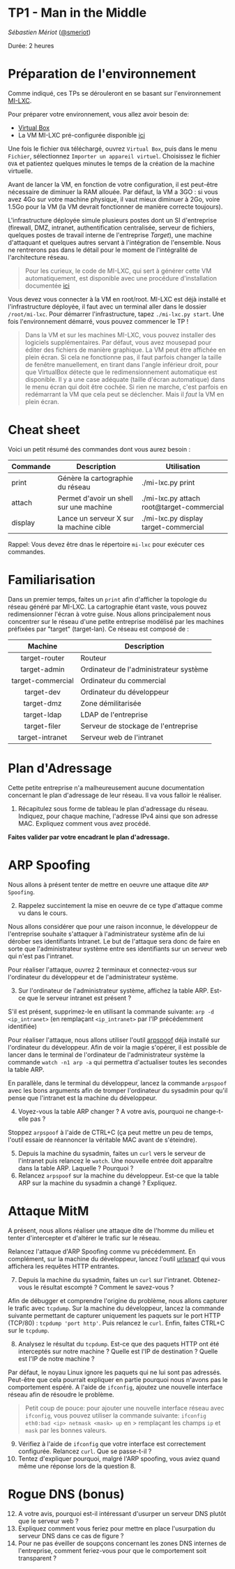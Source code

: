 # TP1 - Man in the Middle

_Sébastien Mériot_ ([@smeriot](https://twitter.com/smeriot))

Durée: 2 heures

Préparation de l'environnement
==============================

Comme indiqué, ces TPs se dérouleront en se basant sur l'environnement [MI-LXC](https://github.com/flesueur/mi-lxc).

Pour préparer votre environnement, vous allez avoir besoin de:
- [Virtual Box](https://www.virtualbox.org/wiki/Downloads)
- La VM MI-LXC pré-configurée disponible [ici](https://mi-lxc.citi-lab.fr/data/milxc-debian-amd64-1.3.1.ova)

Une fois le fichier `OVA` téléchargé, ouvrez `Virtual Box`, puis dans le menu `Fichier`, sélectionnez `Importer un appareil virtuel`. Choisissez le fichier `OVA` et patientez quelques minutes le temps de la création de la machine virtuelle.

Avant de lancer la VM, en fonction de votre configuration, il est peut-être nécessaire de diminuer la RAM allouée. Par défaut, la VM a 3GO : si vous avez 4Go sur votre machine physique, il vaut mieux diminuer à 2Go, voire 1.5Go pour la VM (la VM devrait fonctionner de manière correcte toujours).

L'infrastructure déployée simule plusieurs postes dont un SI d'entreprise (firewall, DMZ, intranet, authentification centralisée, serveur de fichiers, quelques postes de travail interne de l'entreprise _Target_), une machine d'attaquant et quelques autres servant à l'intégration de l'ensemble. Nous ne rentrerons pas dans le détail pour le moment de l'intégralité de l'architecture réseau.

> Pour les curieux, le code de MI-LXC, qui sert à générer cette VM automatiquement, est disponible avec une procédure d'installation documentée [ici](https://github.com/flesueur/mi-lxc)

Vous devez vous connecter à la VM en root/root. MI-LXC est déjà installé et l'infrastructure déployée, il faut avec un terminal aller dans le dossier `/root/mi-lxc`. Pour démarrer l'infrastructure, tapez `./mi-lxc.py start`. Une fois l'environnement démarré, vous pouvez commencer le TP !

> Dans la VM et sur les machines MI-LXC, vous pouvez installer des logiciels supplémentaires. Par défaut, vous avez mousepad pour éditer des fichiers de manière graphique. La VM peut être affichée en plein écran. Si cela ne fonctionne pas, il faut parfois changer la taille de fenêtre manuellement, en tirant dans l'angle inférieur droit, pour que VirtualBox détecte que le redimensionnement automatique est disponible. Il y a une case adéquate (taille d'écran automatique) dans le menu écran qui doit être cochée. Si rien ne marche, c'est parfois en redémarrant la VM que cela peut se déclencher. Mais il *faut* la VM en plein écran.

Cheat sheet
===========

Voici un petit résumé des commandes dont vous aurez besoin :

| Commande | Description | Utilisation |
| -------- | ----------- | ----------- |
| print    | Génère la cartographie du réseau | ./mi-lxc.py print |
| attach   | Permet d'avoir un shell sur une machine | ./mi-lxc.py attach root@target-commercial |
| display  | Lance un serveur X sur la machine cible | ./mi-lxc.py display target-commercial |

Rappel: Vous devez être dnas le répertoire `mi-lxc` pour exécuter ces commandes.

Familiarisation
===============

Dans un premier temps, faites un `print` afin d'afficher la topologie du réseau généré par MI-LXC. La cartographie étant vaste, vous pouvez redimensionner l'écran à votre guise.
Nous allons principalement nous concentrer sur le réseau d'une petite entreprise modélisé par les machines préfixées par "target" (target-lan). Ce réseau est composé de :

| Machine           | Description |
| :-------:         | ----------- |
| target-router     | Routeur     |
| target-admin      | Ordinateur de l'administrateur système |
| target-commercial | Ordinateur du commercial |
| target-dev        | Ordinateur du développeur |
| target-dmz        | Zone démilitarisée |
| target-ldap       | LDAP de l'entreprise |
| target-filer      | Serveur de stockage de l'entreprise |
| target-intranet   | Serveur web de l'intranet |

Plan d'Adressage
================

Cette petite entreprise n'a malheureusement aucune documentation concernant le plan d'adressage de leur réseau. Il va vous falloir le réaliser.

1. Récapitulez sous forme de tableau le plan d'adressage du réseau. Indiquez, pour chaque machine, l'adresse IPv4 ainsi que son adresse MAC. Expliquez comment vous avez procédé.

**Faites valider par votre encadrant le plan d'adressage.**

ARP Spoofing
============

Nous allons à présent tenter de mettre en oeuvre une attaque dite `ARP Spoofing`.

2. Rappelez succintement la mise en oeuvre de ce type d'attaque comme vu dans le cours.

Nous allons considérer que pour une raison inconnue, le développeur de l'entreprise souhaite s'attaquer à l'administrateur système afin de lui dérober ses identifiants Intranet. Le but de l'attaque sera donc de faire en sorte que l'administrateur système entre ses identifiants sur un serveur web qui n'est pas l'intranet.

Pour réaliser l'attaque, ouvrez 2 terminaux et connectez-vous sur l'ordinateur du développeur et de l'administrateur système.

3. Sur l'ordinateur de l'administrateur système, affichez la table ARP. Est-ce que le serveur intranet est présent ?

S'il est présent, supprimez-le en utilisant la commande suivante: `arp -d <ip_intranet>` (en remplaçant `<ip_intranet>` par l'IP précédemment identifiée)

Pour réaliser l'attaque, nous allons utiliser l'outil [arpspoof](https://linux.die.net/man/8/arpspoof) déjà installé sur l'ordinateur du développeur.
Afin de voir la magie s'opérer, il est possible de lancer dans le terminal de l'ordinateur de l'administrateur système la commande `watch -n1 arp -a` qui permettra d'actualiser
toutes les secondes la table ARP. 

En parallèle, dans le terminal du développeur, lancez la commande `arpspoof` avec les bons arguments afin de tromper l'ordinateur du sysadmin pour qu'il pense que l'intranet est
la machine du développeur.

4. Voyez-vous la table ARP changer ? A votre avis, pourquoi ne change-t-elle pas ?

Stoppez `arpspoof` à l'aide de CTRL+C (ça peut mettre un peu de temps, l'outil essaie de réannoncer la véritable MAC avant de s'éteindre).

5. Depuis la machine du sysadmin, faites un `curl` vers le serveur de l'intranet puis relancez le `watch`. Une nouvelle entrée doit apparaître dans la table ARP. Laquelle ? Pourquoi ?
6. Relancez `arpspoof` sur la machine du développeur. Est-ce que la table ARP sur la machine du sysadmin a changé ? Expliquez.

Attaque MitM
============

A présent, nous allons réaliser une attaque dite de l'homme du milieu et tenter d'intercepter et d'altérer le trafic sur le réseau.

Relancez l'attaque d'ARP Spoofing comme vu précédemment. En complément, sur la machine du développeur, lancez l'outil [urlsnarf](https://linux.die.net/man/8/urlsnarf)
qui vous affichera les requêtes HTTP entrantes.

7. Depuis la machine du sysadmin, faites un `curl` sur l'intranet. Obtenez-vous le résultat escompté ? Comment le savez-vous ?

Afin de débugger et comprendre l'origine du problème, nous allons capturer le trafic avec `tcpdump`. Sur la machine du développeur, lancez la commande suivante permettant
de capturer uniquement les paquets sur le port HTTP (TCP/80) : `tcpdump 'port http'`. Puis relancez le `curl`. Enfin, faites CTRL+C sur le `tcpdump`.

8. Analysez le résultat du `tcpdump`. Est-ce que des paquets HTTP ont été interceptés sur notre machine ? Quelle est l'IP de destination ? Quelle est l'IP de notre machine ?

Par défaut, le noyau Linux ignore les paquets qui ne lui sont pas adressés. Peut-être que cela pourrait expliquer en partie pourquoi nous n'avons pas le comportement espéré.
A l'aide de `ifconfig`, ajoutez une nouvelle interface réseau afin de résoudre le problème.

> Petit coup de pouce: pour ajouter une nouvelle interface réseau avec `ifconfig`, vous pouvez utiliser la commande suivante:
> `ifconfig eth0:bad <ip> netmask <mask> up` en > remplaçant les champs `ip` et `mask` par les bonnes valeurs.

9. Vérifiez à l'aide de `ifconfig` que votre interface est correctement configurée. Relancez `curl`. Que se passe-t-il ?
10. Tentez d'expliquer pourquoi, malgré l'ARP spoofing, vous aviez quand même une réponse lors de la question 8.

Rogue DNS (bonus)
=================

12. A votre avis, pourquoi est-il intéressant d'usurper un serveur DNS plutôt que le serveur web ?
13. Expliquez comment vous feriez pour mettre en place l'usurpation du serveur DNS dans ce cas de figure ?
14. Pour ne pas éveiller de soupçons concernant les zones DNS internes de l'entreprise, comment feriez-vous pour que le comportement soit transparent ?
